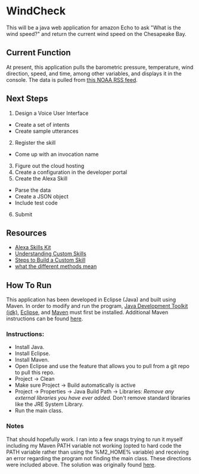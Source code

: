# WindCheck

This will be a java web application for amazon Echo to ask "What is the wind speed?" and return the current wind speed on the Chesapeake Bay.

## Current Function
At present, this application pulls the barometric pressure, temperature, wind direction, speed, and time, among other variables, and displays it in the console. The data is pulled from [this NOAA RSS feed](http://buoybay.noaa.gov/locations/rss/AN).

## Next Steps

1. Design a Voice User Interface
  - Create a set of intents
  - Create sample utterances
2. Register the skill
  - Come up with an invocation name	
3. Figure out the cloud hosting
4. Create a configuration in the developer portal
5. Create the Alexa Skill
  - Parse the data
  - Create a JSON object
  - Include test code	
6. Submit

## Resources
* [Alexa Skills Kit](https://developer.amazon.com/alexa-skills-kit#Ready%20to%20start%3F)
* [Understanding Custom Skills](https://developer.amazon.com/public/solutions/alexa/alexa-skills-kit/overviews/understanding-custom-skills)
* [Steps to Build a Custom Skill](https://developer.amazon.com/public/solutions/alexa/alexa-skills-kit/overviews/steps-to-build-a-custom-skill)
* [what the different methods mean](http://tobuildsomething.com/2015/08/14/Amazon-Alexa-JavaScript-SDK-The-Ultimate-Guide/)


## How To Run
This application has been developed in Eclipse (Java) and built using Maven. In order to modify and run the program, [Java Development Toolkit (jdk)](http://www.oracle.com/technetwork/java/javase/downloads/index-jsp-138363.html), [Eclipse](https://eclipse.org/downloads/), and [Maven](http://maven.apache.org/download.cgi) must first be installed. Additional Maven instructions can be found [here](https://www.mkyong.com/maven/how-to-install-maven-in-windows/).

### Instructions:
* Install Java.
* Install Eclipse.
* Install Maven.
* Open Eclipse and use the feature that allows you to pull from a git repo to pull this repo.
* Project -> Clean
* Make sure Project -> Build automatically is active
* Project -> Properties -> Java Build Path -> Libraries: *Remove any external libraries you have ever added.* Don't remove standard libraries like the JRE System Library.
* Run the main class.

### Notes
That should hopefully work. I ran into a few snags trying to run it myself including my Maven PATH variable not working (opted to hard code the PATH variable rather than using the %M2_HOME% variable) and receiving an error regarding the program not finding the main class. These directions were included above. The solution was originally found [here](http://stackoverflow.com/questions/11235827/eclipse-error-could-not-find-or-load-main-class).
